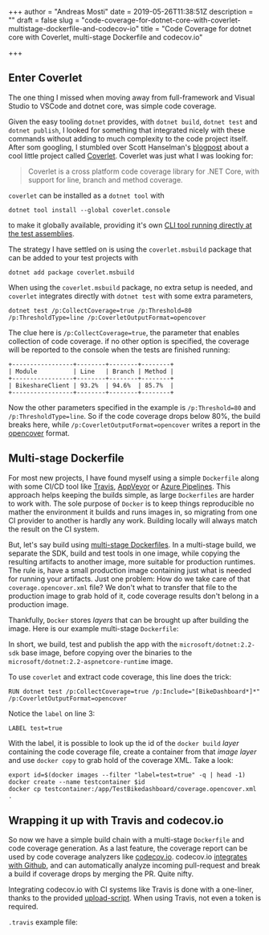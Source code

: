 +++
author = "Andreas Mosti"
date = 2019-05-26T11:38:51Z
description = ""
draft = false
slug = "code-coverage-for-dotnet-core-with-coverlet-multistage-dockerfile-and-codecov-io"
title = "Code Coverage for dotnet core with Coverlet, multi-stage Dockerfile and codecov.io"

+++


## Enter Coverlet

The one thing I missed when moving away from full-framework and Visual Studio to VSCode and dotnet core, was simple code coverage.

Given the easy tooling `dotnet` provides, with `dotnet build`, `dotnet test` and `dotnet publish`, I looked for something that integrated nicely with these commands without adding to much complexity to the code project itself. After som googling, I stumbled over Scott Hanselman's [blogpost](https://www.hanselman.com/blog/NETCoreCodeCoverageAsAGlobalToolWithCoverlet.aspx) about a cool little project called [Coverlet](https://github.com/tonerdo/coverlet). Coverlet was just what I was looking for:

>Coverlet is a cross platform code coverage library for .NET Core, with support for line, branch and method coverage.

`coverlet` can be installed as a `dotnet tool` with

```shell
dotnet tool install --global coverlet.console
```

to make it globally available, providing it's own [CLI tool running directly at the test assemblies](https://github.com/tonerdo/coverlet#code-coverage).

The strategy I have settled on is using the `coverlet.msbuild` package that can be added to your test projects with
```shell
dotnet add package coverlet.msbuild
```

When using the `coverlet.msbuild` package, no extra setup is needed, and `coverlet` integrates directly with `dotnet test` with some extra parameters,

```
dotnet test /p:CollectCoverage=true /p:Threshold=80 /p:ThresholdType=line /p:CoverletOutputFormat=opencover
```

The clue here is `/p:CollectCoverage=true`, the parameter that enables collection of code coverage. if no other option is specified, the coverage will be reported to the console when the tests are finished running:

```shell
+-----------------+--------+--------+--------+
| Module          | Line   | Branch | Method |
+-----------------+--------+--------+--------+
| BikeshareClient | 93.2%  | 94.6%  | 85.7%  |
+-----------------+--------+--------+--------+
```

Now the other parameters specified in the example is `/p:Threshold=80` and `/p:ThresholdType=line`. So if the code coverage drops below 80%, the build breaks here, while `/p:CoverletOutputFormat=opencover` writes a report in the [opencover](https://github.com/opencover/opencover/wiki/Reports) format.

## Multi-stage Dockerfile

For most new projects, I have found myself using a simple `Dockerfile` along with some CI/CD tool like [Travis](https://travis-ci.org/), [AppVeyor](https://www.appveyor.com/) or [Azure Pipelines](https://azure.microsoft.com/nb-no/services/devops/pipelines/). This approach helps keeping the builds simple, as large `Dockerfiles` are harder to work with. The sole purpose of `Docker` is to keep things reproducible no mather the environment it builds and runs images in, so migrating from one CI provider to another is hardly any work. Building locally will always match the result on the CI system.

But, let's say build using [multi-stage Dockerfiles](https://docs.docker.com/develop/develop-images/multistage-build/). In a multi-stage build, we separate the SDK, build and test tools in one image, while copying the resulting artifacts to another image, more suitable for production runtimes. The rule is, have a small production image containing just what is needed for running your artifacts. Just one problem: How do we take care of that `coverage.opencover.xml` file? We don't what to transfer that file to the production image to grab hold of it, code coverage results don't belong in a production image.

Thankfully, `Docker` stores _layers_ that can be brought up after building the image.
Here is our example multi-stage `Dockerfile`:

<script src="https://gist.github.com/andmos/1ccfb13473a896f598cd51cccbe3fa4c.js"></script>

In short, we build, test and publish the app with the `microsoft/dotnet:2.2-sdk` base image, before copying over the binaries to the `microsoft/dotnet:2.2-aspnetcore-runtime` image.

To use `coverlet` and extract code coverage, this line does the trick:

```shell
RUN dotnet test /p:CollectCoverage=true /p:Include="[BikeDashboard*]*" /p:CoverletOutputFormat=opencover
```

Notice the `label` on line 3:

```shell
LABEL test=true
```

With the label, it is possible to look up the id of the `docker build` _layer_ containing the code coverage file, create a container from that _image layer_ and use `docker copy` to grab hold of the coverage XML. Take a look:

```shell
export id=$(docker images --filter "label=test=true" -q | head -1)
docker create --name testcontainer $id
docker cp testcontainer:/app/TestBikedashboard/coverage.opencover.xml .
```

## Wrapping it up with Travis and codecov.io

So now we have a simple build chain with a multi-stage `Dockerfile` and code coverage generation. As a last feature, the coverage report can be used by code coverage analyzers like [codecov.io](https://codecov.io/). codecov.io [integrates with Github](https://github.com/apps/codecov), and can automatically analyze incoming pull-request and break a build if coverage drops by merging the PR. Quite nifty.

Integrating codecov.io with CI systems like Travis is done with a one-liner, thanks to the provided [upload-script](https://docs.codecov.io/docs/about-the-codecov-bash-uploader). When using Travis, not even a token is required.

`.travis` example file:

<script src="https://gist.github.com/andmos/65143919934e8f5deeb02c6705f9e780.js"></script>
